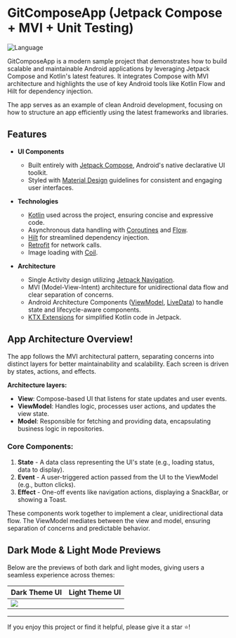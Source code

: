 # GitComposeApp (Jetpack Compose + MVI + Unit Testing)

![Language](https://img.shields.io/github/languages/top/cortinico/kotlin-android-template?color=blue&logo=kotlin)

GitComposeApp is a modern sample project that demonstrates how to build scalable and maintainable Android applications by leveraging Jetpack Compose and Kotlin's latest features. It integrates Compose with MVI architecture and highlights the use of key Android tools like Kotlin Flow and Hilt for dependency injection.

The app serves as an example of clean Android development, focusing on how to structure an app efficiently using the latest frameworks and libraries.

## Features

* **UI Components**
    * Built entirely with [Jetpack Compose](https://developer.android.com/jetpack/compose), Android's native declarative UI toolkit.
    * Styled with [Material Design](https://material.io/design) guidelines for consistent and engaging user interfaces.

* **Technologies**
    * [Kotlin](https://kotlinlang.org/) used across the project, ensuring concise and expressive code.
    * Asynchronous data handling with [Coroutines](https://kotlinlang.org/docs/coroutines-overview.html) and [Flow](https://developer.android.com/kotlin/flow).
    * [Hilt](https://developer.android.com/training/dependency-injection/hilt-android/) for streamlined dependency injection.
    * [Retrofit](https://square.github.io/retrofit/) for network calls.
    * Image loading with [Coil](https://github.com/coil-kt/coil).

* **Architecture**
    * Single Activity design utilizing [Jetpack Navigation](https://developer.android.com/guide/navigation).
    * MVI (Model-View-Intent) architecture for unidirectional data flow and clear separation of concerns.
    * Android Architecture Components ([ViewModel](https://developer.android.com/topic/libraries/architecture/viewmodel), [LiveData](https://developer.android.com/topic/libraries/architecture/livedata)) to handle state and lifecycle-aware components.
    * [KTX Extensions](https://developer.android.com/kotlin/ktx) for simplified Kotlin code in Jetpack.

## App Architecture Overview!
The app follows the MVI architectural pattern, separating concerns into distinct layers for better maintainability and scalability. Each screen is driven by states, actions, and effects.

**Architecture layers:**
- **View**: Compose-based UI that listens for state updates and user events.
- **ViewModel**: Handles logic, processes user actions, and updates the view state.
- **Model**: Responsible for fetching and providing data, encapsulating business logic in repositories.

### Core Components:
1. **State** - A data class representing the UI's state (e.g., loading status, data to display).
2. **Event** - A user-triggered action passed from the UI to the ViewModel (e.g., button clicks).
3. **Effect** - One-off events like navigation actions, displaying a SnackBar, or showing a Toast.

These components work together to implement a clear, unidirectional data flow. The ViewModel mediates between the view and model, ensuring separation of concerns and predictable behavior.

## Dark Mode & Light Mode Previews
Below are the previews of both dark and light modes, giving users a seamless experience across themes:

| Dark Theme UI                            | Light Theme UI                              |
|------------------------------------------|---------------------------------------------|
| ![](https://raw.githubusercontent.com/Amir-yazdanmanesh/Accessibility-Service/master/demo/demo_light_mode.gif) | [](https://raw.githubusercontent.com/Amir-yazdanmanesh/Accessibility-Service/master/demo/demo_dark_mode.gif) |

---

If you enjoy this project or find it helpful, please give it a star ⭐!
